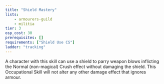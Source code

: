 ```yaml
---
title: "Shield Mastery"
lists:
    - armourers-guild
    - militia
tier: 3
osp_cost: 30
prerequisites: []
requirements: ["Shield Use CS"]
ladder: "tracking"
---
```

A character with this skill can use a shield to parry weapon blows inflicting the Normal (non-magical) Crush effect without damaging the shield. This Occupational Skill will not alter any other damage effect that ignores armour.